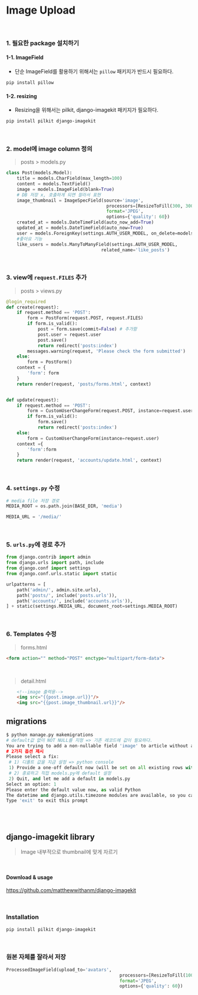 # Image Upload

<br>

### 1. 필요한 package 설치하기

#### 1-1. ImageField

- 단순 ImageField를 활용하기 위해서는 `pillow` 패키지가 반드시 필요하다.

```bash
pip install pillow
```

#### 1-2. resizing

- Resizing을 위해서는 pilkit, django-imagekit 패키지가 필요하다.

```bash
pip install pilkit django-imagekit
```

<br>

### 2. model에 image column 정의

> posts > models.py

```python
class Post(models.Model):
    title = models.CharField(max_length=100)
    content = models.TextField()
    image = models.ImageField(blank=True)
    # DB 저장 x, 호출하게 되면 잘라서 표현
    image_thumbnail = ImageSpecField(source='image',
                                      processors=[ResizeToFill(300, 300)],
                                      format='JPEG',
                                      options={'quality': 60})
    created_at = models.DateTimeField(auto_now_add=True)
    updated_at = models.DateTimeField(auto_now=True)
    user = models.ForeignKey(settings.AUTH_USER_MODEL, on_delete=models.CASCADE)
    #좋아요 기능
    like_users = models.ManyToManyField(settings.AUTH_USER_MODEL,
                                    related_name='like_posts')
```

<br>

### 3. view에 `request.FILES` 추가

> posts > views.py

```python
@login_required
def create(request):
    if request.method == 'POST':
        form = PostForm(request.POST, request.FILES)
        if form.is_valid():
            post = form.save(commit=False) # 추가함
            post.user = request.user
            post.save()
            return redirect('posts:index')
        messages.warning(request, 'Please check the form submitted')
    else:
        form = PostForm()
    context = {
        'form': form
    }
    return render(request, 'posts/forms.html', context)


def update(request):
    if request.method == 'POST':
        form = CustomUserChangeForm(request.POST, instance=request.user)
        if form.is_valid():
            form.save()
            return redirect('posts:index')
    else:
        form = CustomUserChangeForm(instance=request.user)
    context ={
        'form':form
    }
    return render(request, 'accounts/update.html', context)
```

<br>

### 4. `settings.py` 수정

```python
# media file 저장 경로
MEDIA_ROOT = os.path.join(BASE_DIR, 'media')

MEDIA_URL = '/media/'
```

<br>

### 5. `urls.py`에 경로 추가

```python
from django.contrib import admin
from django.urls import path, include
from django.conf import settings
from django.conf.urls.static import static

urlpatterns = [
    path('admin/', admin.site.urls),
    path('posts/', include('posts.urls')),
    path('accounts/', include('accounts.urls')),
] + static(settings.MEDIA_URL, document_root=settings.MEDIA_ROOT)
```

<br>

### 6. Templates 수정

> forms.html

```html
<form action="" method="POST" enctype="multipart/form-data">
```

<br>

> detail.html

```html
    <!--image 출력용-->
    <img src="{{post.image.url}}"/>
    <img src="{{post.image_thumbnail.url}}"/>
```

## migrations

```python
$ python manage.py makemigrations
# default값 없이 NOT NULL를 지정 => 기존 레코드에 값이 필요하다.
You are trying to add a non-nullable field 'image' to article without a default; we can't do that (the database needs something to populate existing rows).
# 2가지 옵션 제시
Please select a fix:
 # 1) 디폴트 값을 지금 설정 => python console
 1) Provide a one-off default now (will be set on all existing rows with a null value for this column)
 # 2) 종료하고 직접 models.py에 default 설정
 2) Quit, and let me add a default in models.py
Select an option: 1
Please enter the default value now, as valid Python
The datetime and django.utils.timezone modules are available, so you can do e.g. timezone.now
Type 'exit' to exit this prompt

```

<br>

<br>

## django-imagekit library

> Image 내부적으로 thumbnail에 맞게 자르기

<br>

#### Download & usage

<https://github.com/matthewwithanm/django-imagekit>

<br>

### Installation

```bash
pip install pilkit django-imagekit
```

<br>

### 원본 자체를 잘라서 저장

```python
ProcessedImageField(upload_to='avatars',
                                           processors=[ResizeToFill(100, 50)],
                                           format='JPEG',
                                           options={'quality': 60})
```
